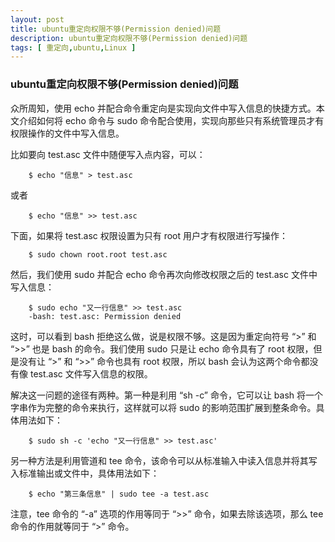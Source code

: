 ```yaml
---
layout: post
title: ubuntu重定向权限不够(Permission denied)问题
description: ubuntu重定向权限不够(Permission denied)问题
tags: [ 重定向,ubuntu,Linux ]
---
```


### ubuntu重定向权限不够(Permission denied)问题

众所周知，使用 echo 并配合命令重定向是实现向文件中写入信息的快捷方式。本文介绍如何将 echo 命令与 sudo 命令配合使用，实现向那些只有系统管理员才有权限操作的文件中写入信息。

比如要向 test.asc 文件中随便写入点内容，可以：

```
	$ echo "信息" > test.asc
```

或者

```
	$ echo "信息" >> test.asc
```

下面，如果将 test.asc 权限设置为只有 root 用户才有权限进行写操作：

```
	$ sudo chown root.root test.asc
```

然后，我们使用 sudo 并配合 echo 命令再次向修改权限之后的 test.asc 文件中写入信息：

```
	$ sudo echo "又一行信息" >> test.asc
	-bash: test.asc: Permission denied
```

这时，可以看到 bash 拒绝这么做，说是权限不够。这是因为重定向符号 “>” 和 “>>” 也是 bash 的命令。我们使用 sudo 只是让 echo 命令具有了 root 权限，但是没有让 “>” 和 “>>” 命令也具有 root 权限，所以 bash 会认为这两个命令都没有像 test.asc 文件写入信息的权限。

解决这一问题的途径有两种。第一种是利用 “sh -c” 命令，它可以让 bash 将一个字串作为完整的命令来执行，这样就可以将 sudo 的影响范围扩展到整条命令。具体用法如下：

```
	$ sudo sh -c 'echo "又一行信息" >> test.asc'
```

另一种方法是利用管道和 tee 命令，该命令可以从标准输入中读入信息并将其写入标准输出或文件中，具体用法如下：

```
	$ echo "第三条信息" | sudo tee -a test.asc
```

注意，tee 命令的 “-a” 选项的作用等同于 “>>” 命令，如果去除该选项，那么 tee 命令的作用就等同于 “>” 命令。



